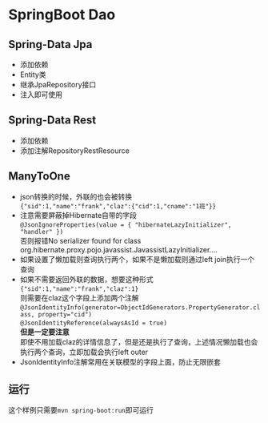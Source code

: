 # SpringBoot Dao
## Spring-Data Jpa
- 添加依赖
- Entity类
- 继承JpaRepository接口
- 注入即可使用
## Spring-Data Rest
- 添加依赖
- 添加注解RepositoryRestResource
## ManyToOne
- json转换的时候，外联的也会被转换  
`{"sid":1,"name":"frank","claz":{"cid":1,"cname":"1班"}}`
- 注意需要屏蔽掉Hibernate自带的字段  
`@JsonIgnoreProperties(value = { "hibernateLazyInitializer", "handler" })`  
 否则报错No serializer found for class org.hibernate.proxy.pojo.javassist.JavassistLazyInitializer....
- 如果设置了懒加载则查询执行两个，如果不是懒加载则通过left join执行一个查询  
- 如果不需要返回外联的数据，想要这种形式
`{"sid":1,"name":"frank","claz":1}`  
则需要在claz这个字段上添加两个注解  
`@JsonIdentityInfo(generator=ObjectIdGenerators.PropertyGenerator.class, property="cid")`  
`@JsonIdentityReference(alwaysAsId = true)`  
**但是一定要注意**  
即使不用加载claz的详情信息了，但是还是执行了查询，上述情况懒加载也会执行两个查询，立即加载会执行left outer  
- JsonIdentityInfo注解常用在关联模型的字段上面，防止无限嵌套  
## 运行
这个样例只需要`mvn spring-boot:run`即可运行